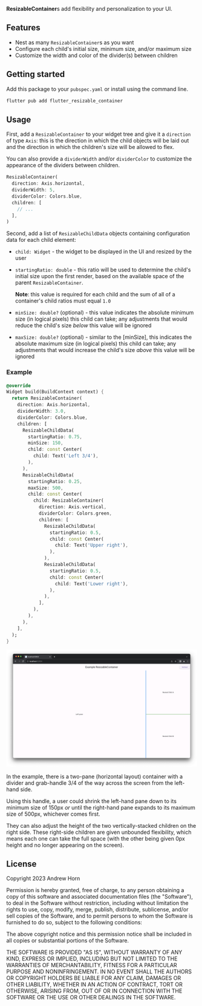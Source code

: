 **ResizableContainer**s add flexibility and personalization to your UI.

## Features

* Nest as many `ResizableContainer`s as you want
* Configure each child's initial size, minimum size, and/or maximum size
* Customize the width and color of the divider(s) between children

## Getting started

Add this package to your `pubspec.yaml` or install using the command line.

```dart
flutter pub add flutter_resizable_container
```

## Usage

First, add a `ResizableContainer` to your widget tree and give it a `direction` of type `Axis`: this is the direction in which the child objects will be laid out and the direction in which the children's size will be allowed to flex.

You can also provide a `dividerWidth` and/or `dividerColor` to customize the appearance of the dividers between children.

```dart
ResizableContainer(
  direction: Axis.horizontal,
  dividerWidth: 5,
  dividerColor: Colors.blue,
  children: [
    // ...
  ],
)
```

Second, add a list of `ResizableChildData` objects containing configuration data for each child element:

  * `child: Widget` - the widget to be displayed in the UI and resized by the user
  * `startingRatio: double` - this ratio will be used to determine the child's initial size upon the first render, based on the available space of the parent `ResizableContainer`. 
    
    **Note**: this value is required for each child and the sum of all of a container's child ratios must equal `1.0`

  * `minSize: double?` (optional) - this value indicates the absolute minimum size (in logical pixels) this child can take; any adjustments that would reduce the child's size _below_ this value will be ignored
  * `maxSize: double?` (optional) - similar to the [minSize], this indicates the absolute maximum size (in logical pixels) this child can take; any adjustments that would increase the child's size _above_ this value will be ignored

### Example

```dart
@override
Widget build(BuildContext context) {
  return ResizableContainer(
    direction: Axis.horizontal,
    dividerWidth: 3.0,
    dividerColor: Colors.blue,
    children: [
      ResizableChildData(
        startingRatio: 0.75,
        minSize: 150,
        child: const Center(
          child: Text('Left 3/4'),
        ),
      ),
      ResizableChildData(
        startingRatio: 0.25,
        maxSize: 500,
        child: const Center(
          child: ResizableContainer(
            direction: Axis.vertical,
            dividerColor: Colors.green,
            children: [
              ResizableChildData(
                startingRatio: 0.5,
                child: const Center(
                  child: Text('Upper right'),
                ),
              ),
              ResizableChildData(
                startingRatio: 0.5,
                child: const Center(
                  child: Text('Lower right'),
                ),
              ),
            ],
          ),
        ),
      ),
    ],
  );
}
```

![ResizableContainer example](doc/screenshot.png)

In the example, there is a two-pane (horizontal layout) container with a divider and grab-handle 3/4 of the way across the screen from the left-hand side.

Using this handle, a user could shrink the left-hand pane down to its minimum size of 150px _or_ until the right-hand pane expands to its maximum size of 500px, whichever comes first. 

They can also adjust the height of the two vertically-stacked children on the right side. These right-side children are given unbounded flexibility, which means each one can take the full space (with the other being given 0px height and no longer appearing on the screen).

## License

Copyright 2023 Andrew Horn

Permission is hereby granted, free of charge, to any person obtaining a copy of this software and associated documentation files (the "Software"), to deal in the Software without restriction, including without limitation the rights to use, copy, modify, merge, publish, distribute, sublicense, and/or sell copies of the Software, and to permit persons to whom the Software is furnished to do so, subject to the following conditions:

The above copyright notice and this permission notice shall be included in all copies or substantial portions of the Software.

THE SOFTWARE IS PROVIDED "AS IS", WITHOUT WARRANTY OF ANY KIND, EXPRESS OR IMPLIED, INCLUDING BUT NOT LIMITED TO THE WARRANTIES OF MERCHANTABILITY, FITNESS FOR A PARTICULAR PURPOSE AND NONINFRINGEMENT. IN NO EVENT SHALL THE AUTHORS OR COPYRIGHT HOLDERS BE LIABLE FOR ANY CLAIM, DAMAGES OR OTHER LIABILITY, WHETHER IN AN ACTION OF CONTRACT, TORT OR OTHERWISE, ARISING FROM, OUT OF OR IN CONNECTION WITH THE SOFTWARE OR THE USE OR OTHER DEALINGS IN THE SOFTWARE.
